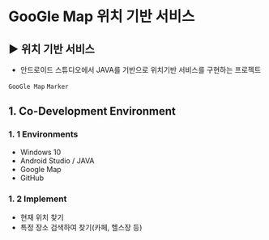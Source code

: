 # GooGle Map 위치 기반 서비스
## ▶ 위치 기반 서비스
 
 - 안드로이드 스튜디오에서 JAVA를 기반으로 위치기반 서비스를 구현하는 프로젝트

`GooGle Map` `Marker`

## 1. Co-Development Environment   
### 1. 1 Environments
- Windows 10
- Android Studio / JAVA
- Google Map
- GitHub

### 1. 2 Implement
- 현재 위치 찾기
- 특정 장소 검색하여 찾기(카페, 헬스장 등)

